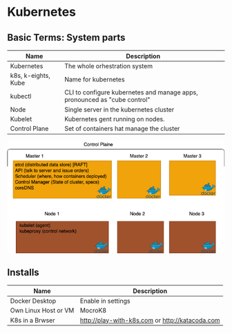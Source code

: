 # Kubernetes

## Basic Terms: System parts


| Name                | Description                                                               |
|---------------------|---------------------------------------------------------------------------|
| Kubernetes          | The whole orhestration system                                             |
| k8s, k-eights, Kube | Name for kubernetes                                                       |
| kubectl             | CLI to configure kubernetes and manage apps, pronounced as "cube control" |
| Node                | Single server in the kubernetes cluster                                   |
| Kubelet             | Kubernetes gent running on nodes.                                         |
| Control Plane       | Set of containers hat manage the cluster                                  |


![Overview](Overview.drawio.png)

## Installs
|Name|Description|
|----------------------|-------------------------------------------------|
| Docker Desktop       | Enable in settings                              |
| Own Linux Host or VM | MocroK8                                         |
| K8s in a Brwser      | http://play-with-k8s.com or http://katacoda.com |
